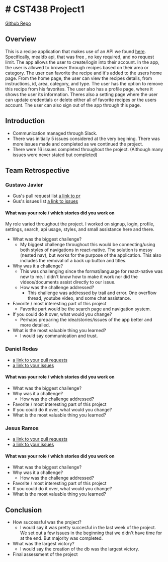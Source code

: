 # # CST438 Project1
[Github Repo](https://github.com/JesusRms1/CST438Project1)

## Overview
This is a recipe application that makes use of an API we found [here](https://github.com/public-apis/public-apis?tab=readme-ov-file). Specifically, mealdb api, that was free , no key required, and no request limit. The app allows the user to create/login into their account. In the app, the user is allowed to browser through recipes based on their area or category. The user can favorite the recipe and it's added to the users home page. From the home page, the user can view the recipes details, from instructions, id, area, category, and type. The user has the option to remove this recipe from his favorites. The user also has a profile page, where it shows the user its information. Theres also a setting page where the user can update credentials or delete either all of favorite recipes or the users account. The user can also sign out of the app through this page.

## Introduction

* Communication managed through Slack.
* There was initially 5 issues considered at the very begining. There was more issues made and completed as we continued the project.
* There were 16 issues completed throughout the project. (Although many issues were never stated but completed)

## Team Retrospective

### Gustavo Javier

- Gus's pull request list [a link to pr](https://github.com/JesusRms1/CST438Project1/pulls?q=is%3Apr+is%3Aclosed+author%3Agusjavi)
- Gus's issues list [a link to issues](https://github.com/JesusRms1/CST438Project1/issues?q=is%3Aissue%20state%3Aclosed%20assignee%3Agusjavi)

#### What was your role / which stories did you work on
  My role varied throughout the project. I worked on signup, login, profile, settings, search, api usage, styles, and small assistance here and there.

+ What was the biggest challenge?
  + My biggest challenge throughout this would be connecting/using both styles of navigations in react-native. The solution is messy (nested nav), but works for the purpose of the application. This also includes the removal of a back up button and titles.
+ Why was it a challenge?
  + This was challenging since the format/language for react-native was new to me. I didn't know how to make it work nor did the videos/documents assist directly to our issue.
  + How was the challenge addressed?
    + This challenge was addressed by trail and error. One overflow thread, youtube video, and some chat assistance.
+ Favorite / most interesting part of this project
  + Favorite part would be the search page and navigation system. 
+ If you could do it over, what would you change?
  + Perhaps preparing the idea/stories/issues of the app better and more detailed. 
+ What is the most valuable thing you learned?
  + I would say communication and trust.  

### Daniel Rodas

- [a link to your pull requests]()
- [a link to your issues]()

#### What was your role / which stories did you work on

+ What was the biggest challenge? 
+ Why was it a challenge?
  + How was the challenge addressed?
+ Favorite / most interesting part of this project
+ If you could do it over, what would you change?
+ What is the most valuable thing you learned?

### Jesus Ramos

- [a link to your pull requests]()
- [a link to your issues]()

#### What was your role / which stories did you work on

+ What was the biggest challenge? 
+ Why was it a challenge?
  + How was the challenge addressed?
+ Favorite / most interesting part of this project
+ If you could do it over, what would you change?
+ What is the most valuable thing you learned?

## Conclusion

- How successful was the project?
  - I would say it was pretty succesful in the last week of the project. We set out a few issues in the beginning that we didn't have time for at the end. But majority was completed.
- What was the largest victory?
  - I would say the creation of the db was the largest victory.  
- Final assessment of the project
